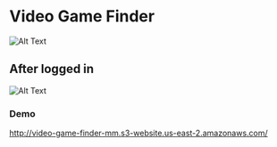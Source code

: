 # Video Game Finder

![Alt Text](Main.gif)

## After logged in 

![Alt Text](Logged.gif)

### Demo

http://video-game-finder-mm.s3-website.us-east-2.amazonaws.com/